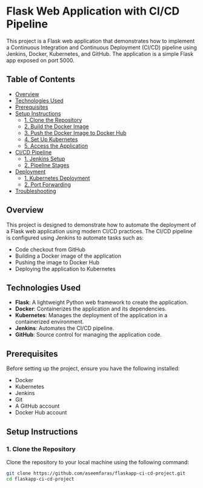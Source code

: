 # Flask Web Application with CI/CD Pipeline

This project is a Flask web application that demonstrates how to implement a Continuous Integration and Continuous Deployment (CI/CD) pipeline using Jenkins, Docker, Kubernetes, and GitHub. The application is a simple Flask app exposed on port 5000.

## Table of Contents

- [Overview](#overview)
- [Technologies Used](#technologies-used)
- [Prerequisites](#prerequisites)
- [Setup Instructions](#setup-instructions)
  - [1. Clone the Repository](#1-clone-the-repository)
  - [2. Build the Docker Image](#2-build-the-docker-image)
  - [3. Push the Docker Image to Docker Hub](#3-push-the-docker-image-to-docker-hub)
  - [4. Set Up Kubernetes](#4-set-up-kubernetes)
  - [5. Access the Application](#5-access-the-application)
- [CI/CD Pipeline](#cicd-pipeline)
  - [1. Jenkins Setup](#1-jenkins-setup)
  - [2. Pipeline Stages](#2-pipeline-stages)
- [Deployment](#deployment)
  - [1. Kubernetes Deployment](#1-kubernetes-deployment)
  - [2. Port Forwarding](#2-port-forwarding)
- [Troubleshooting](#troubleshooting)

## Overview

This project is designed to demonstrate how to automate the deployment of a Flask web application using modern CI/CD practices. The CI/CD pipeline is configured using Jenkins to automate tasks such as:

- Code checkout from GitHub
- Building a Docker image of the application
- Pushing the image to Docker Hub
- Deploying the application to Kubernetes

## Technologies Used

- **Flask**: A lightweight Python web framework to create the application.
- **Docker**: Containerizes the application and its dependencies.
- **Kubernetes**: Manages the deployment of the application in a containerized environment.
- **Jenkins**: Automates the CI/CD pipeline.
- **GitHub**: Source control for managing the application code.

## Prerequisites

Before setting up the project, ensure you have the following installed:

- Docker
- Kubernetes
- Jenkins
- Git
- A GitHub account
- Docker Hub account

## Setup Instructions

### 1. Clone the Repository

Clone the repository to your local machine using the following command:

```bash
git clone https://github.com/aseemfaras/flaskapp-ci-cd-project.git
cd flaskapp-ci-cd-project
